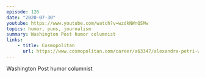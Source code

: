 ```yaml
---
episode: 126
date: "2020-07-30"
youtube: https://www.youtube.com/watch?v=wzdkNWnQSMw
topics: humor, puns, journalism
summary: Washington Post humor columnist
links:
    - title: Cosmopolitan
      url: https://www.cosmopolitan.com/career/a63347/alexandra-petri-washington-post-get-that-life/
---
```


Washington Post humor columnist
